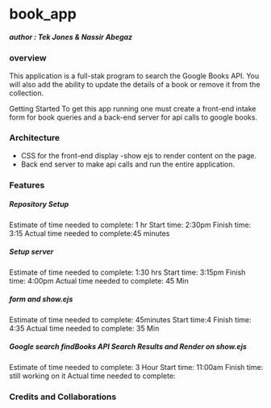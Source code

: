 # book_app

##### author : Tek Jones & Nassir Abegaz

### overview 
This application is a full-stak program to search the Google Books API. You will also add the ability to update the details of a book or remove it from the collection.

Getting Started
To get this app running one must create a front-end intake form for book queries and a back-end server for api calls to google books.

### Architecture
- CSS for the front-end display 
 -show ejs to render content on the page. 
- Back end server to make api calls and run the entire application.


### Features
##### Repository Setup
Estimate of time needed to complete: 1 hr
Start time: 2:30pm
Finish time: 3:15
Actual time needed to complete:45 minutes

##### Setup server
Estimate of time needed to complete: 1:30 hrs
Start time: 3:15pm
Finish time: 4:00pm
Actual time needed to complete: 45 Min

##### form  and show.ejs
Estimate of time needed to complete: 45minutes
Start time:4
Finish time: 4:35
Actual time needed to complete: 35 Min


##### Google search  findBooks API Search Results and  Render on show.ejs
Estimate of time needed to complete: 3 Hour
Start time: 11:00am
Finish time:   still working on it 
Actual time needed to complete: 

 ### Credits and Collaborations

